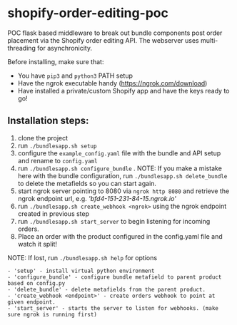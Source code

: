 # shopify-order-editing-poc
POC flask based middleware to break out bundle components post order placement via the Shopify order editing API. The webserver uses multi-threading for asynchronicity. 

Before installing, make sure that:
- You have `pip3` and `python3` PATH setup
- Have the ngrok executable handy (https://ngrok.com/download)
- Have installed a private/custom Shopify app and have the keys ready to go!

<h2>Installation steps:</h2>

1. clone the project 
2. run `./bundlesapp.sh setup`
3. configure the `example_config.yaml` file with the bundle and API setup  and rename to `config.yaml`
4. run `./bundlesapp.sh configure_bundle` . NOTE: If you make a mistake here with the bundle configuration, run `./bundlesapp.sh delete_bundle` to delete the metafields so you can start again.
5. start ngrok server pointing to 8080 via `ngrok http 8080` and retrieve the ngrok endpoint url, e.g. <i>'bfd4-151-231-84-15.ngrok.io'</i>
6. run `./bundlesapp.sh create_webhook <ngrok>` using the ngrok endpoint created in previous step
7. run `./bundlesapp.sh start_server` to begin listening for incoming orders.
8. Place an order with the product configured in the config.yaml file and watch it split!

NOTE: If lost, run `./bundlesapp.sh help` for options
```
- 'setup' - install virtual python environment
- 'configure_bundle' - configure bundle metafield to parent product based on config.py
- 'delete_bundle' - delete metafields from the parent product.
- 'create_webhook <endpoint>' - create orders webhook to point at given endpoint.
- 'start_server' - starts the server to listen for webhooks. (make sure ngrok is running first)
```